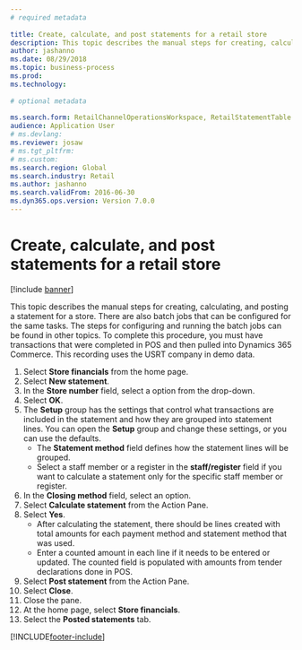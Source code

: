 ```yaml
--- 
# required metadata 
 
title: Create, calculate, and post statements for a retail store
description: This topic describes the manual steps for creating, calculating, and posting a statement for a store. 
author: jashanno
ms.date: 08/29/2018
ms.topic: business-process 
ms.prod:  
ms.technology:  
 
# optional metadata 
 
ms.search.form: RetailChannelOperationsWorkspace, RetailStatementTable   
audience: Application User 
# ms.devlang:  
ms.reviewer: josaw
# ms.tgt_pltfrm:  
# ms.custom:  
ms.search.region: Global
ms.search.industry: Retail
ms.author: jashanno
ms.search.validFrom: 2016-06-30 
ms.dyn365.ops.version: Version 7.0.0 
---
```

# Create, calculate, and post statements for a retail store

[!include [banner](../includes/banner.md)]

This topic describes the manual steps for creating, calculating, and posting a statement for a store. There are also batch jobs that can be configured for the same tasks. The steps for configuring and running the batch jobs can be found in other topics. To complete this procedure, you must have transactions that were completed in POS and then pulled into Dynamics 365 Commerce. This recording uses the USRT company in demo data.

1. Select **Store financials** from the home page.
2. Select **New statement**.
3. In the **Store number** field, select a option from the drop-down.
4. Select **OK**.
5. The **Setup** group has the settings that control what transactions are included in the statement and how they are grouped into statement lines. You can open the **Setup** group and change these settings, or you can use the defaults.  
    - The **Statement method** field defines how the statement lines will be grouped.  
    - Select a staff member or a register in the **staff/register** field if you want to calculate a statement only for the specific staff member or register.  
6. In the **Closing method** field, select an option.
7. Select **Calculate statement** from the Action Pane.
8. Select **Yes**.
    - After calculating the statement, there should be lines created with total amounts for each payment method and statement method that was used.  
    - Enter a counted amount in each line if it needs to be entered or updated. The counted field is populated with amounts from tender declarations done in POS.  
9. Select **Post statement** from the Action Pane.
10. Select **Close**.
11. Close the pane.
12. At the home page, select **Store financials**.
13. Select the **Posted statements** tab.



[!INCLUDE[footer-include](../../includes/footer-banner.md)]